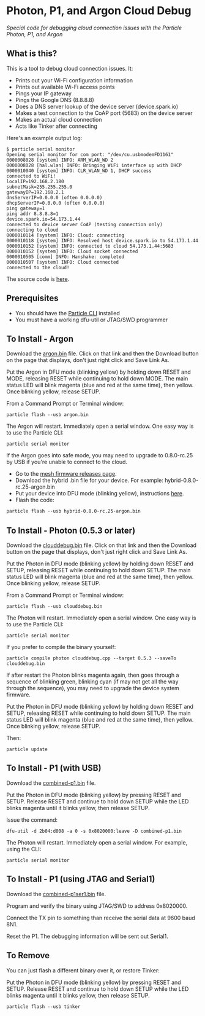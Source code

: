 # Photon, P1, and Argon Cloud Debug

*Special code for debugging cloud connection issues with the Particle Photon, P1, and Argon*

## What is this?

This is a tool to debug cloud connection issues. It:

- Prints out your Wi-Fi configuration information
- Prints out available Wi-Fi access points
- Pings your IP gateway
- Pings the Google DNS (8.8.8.8)
- Does a DNS server lookup of the device server (device.spark.io)
- Makes a test connection to the CoAP port (5683) on the device server
- Makes an actual cloud connection
- Acts like Tinker after connecting 

Here's an example output log:

```
$ particle serial monitor
Opening serial monitor for com port: "/dev/cu.usbmodemFD1161"
0000008028 [system] INFO: ARM_WLAN_WD 2
0000008028 [hal.wlan] INFO: Bringing WiFi interface up with DHCP
0000010040 [system] INFO: CLR_WLAN_WD 1, DHCP success
connected to WiFi!
localIP=192.168.2.180
subnetMask=255.255.255.0
gatewayIP=192.168.2.1
dnsServerIP=0.0.0.0 (often 0.0.0.0)
dhcpServerIP=0.0.0.0 (often 0.0.0.0)
ping gateway=1
ping addr 8.8.8.8=1
device.spark.io=54.173.1.44
connected to device server CoAP (testing connection only)
connecting to cloud
0000010114 [system] INFO: Cloud: connecting
0000010118 [system] INFO: Resolved host device.spark.io to 54.173.1.44
0000010152 [system] INFO: connected to cloud 54.173.1.44:5683
0000010152 [system] INFO: Cloud socket connected
0000010505 [comm] INFO: Hanshake: completed
0000010507 [system] INFO: Cloud connected
connected to the cloud!
```

The source code is [here](https://github.com/rickkas7/photon-clouddebug/blob/master/clouddebug.cpp).

## Prerequisites 

- You should have the [Particle CLI](https://docs.particle.io/guide/tools-and-features/cli/photon/) installed
- You must have a working dfu-util or JTAG/SWD programmer

## To Install - Argon

Download the [argon.bin](https://github.com/rickkas7/photon-clouddebug/blob/master/argon.bin) file. Click on that link and then the Download button on the page that displays, don't just right click and Save Link As.

Put the Argon in DFU mode (blinking yellow) by holding down RESET and MODE, releasing RESET while continuing to hold down MODE. The main status LED will blink magenta (blue and red at the same time), then yellow. Once blinking yellow, release SETUP.

From a Command Prompt or Terminal window:

```
particle flash --usb argon.bin
```

The Argon will restart. Immediately open a serial window. One easy way is to use the Particle CLI:

```
particle serial monitor
```

If the Argon goes into safe mode, you may need to upgrade to 0.8.0-rc.25 by USB if you're unable to connect to the cloud.

- Go to the [mesh firmware releases page](https://github.com/particle-iot/firmware/releases/tag/v0.8.0-rc.25-mesh).
- Download the hybrid .bin file for your device. For example: hybrid-0.8.0-rc.25-argon.bin
- Put your device into DFU mode (blinking yellow), instructions [here](https://docs.particle.io/tutorials/device-os/led/#dfu-mode-device-firmware-upgrade-).
- Flash the code:

```html
particle flash --usb hybrid-0.8.0-rc.25-argon.bin
```

## To Install - Photon (0.5.3 or later)

Download the [clouddebug.bin](https://github.com/rickkas7/photon-clouddebug/blob/master/clouddebug.bin) file. Click on that link and then the Download button on the page that displays, don't just right click and Save Link As.

Put the Photon in DFU mode (blinking yellow) by holding down RESET and SETUP, releasing RESET while continuing to hold down SETUP. The main status LED will blink magenta (blue and red at the same time), then yellow. Once blinking yellow, release SETUP.

From a Command Prompt or Terminal window:

```
particle flash --usb clouddebug.bin
```

The Photon will restart. Immediately open a serial window. One easy way is to use the Particle CLI:

```
particle serial monitor
```

If you prefer to compile the binary yourself:

```
particle compile photon clouddebug.cpp --target 0.5.3 --saveTo clouddebug.bin
```

If after restart the Photon blinks magenta again, then goes through a sequence of blinking green, blinking cyan (if may not get all the way through the sequence), you may need to upgrade the device system firmware.

Put the Photon in DFU mode (blinking yellow) by holding down RESET and SETUP, releasing RESET while continuing to hold down SETUP. The main status LED will blink magenta (blue and red at the same time), then yellow. Once blinking yellow, release SETUP.

Then:

```
particle update
```

## To Install - P1 (with USB)

Download the [combined-p1.bin](https://github.com/rickkas7/photon-clouddebug/raw/master/combined-p1.bin) file.

Put the Photon in DFU mode (blinking yellow) by pressing RESET and SETUP. Release RESET and continue to hold down SETUP while the LED blinks magenta until it blinks yellow, then release SETUP.

Issue the command:

```
dfu-util -d 2b04:d008 -a 0 -s 0x8020000:leave -D combined-p1.bin
```

The Photon will restart. Immediately open a serial window. For example, using the CLI:

```
particle serial monitor
```

## To Install - P1 (using JTAG and Serial1)

Download the [combined-p1ser1.bin](https://github.com/rickkas7/photon-clouddebug/raw/master/combined-p1ser1.bin) file.

Program and verify the binary using JTAG/SWD to address 0x8020000.

Connect the TX pin to something than receive the serial data at 9600 baud 8N1.

Reset the P1. The debugging information will be sent out Serial1.

## To Remove

You can just flash a different binary over it, or restore Tinker:

Put the Photon in DFU mode (blinking yellow) by pressing RESET and SETUP. Release RESET and continue to hold down SETUP while the LED blinks magenta until it blinks yellow, then release SETUP.

```
particle flash --usb tinker
```

